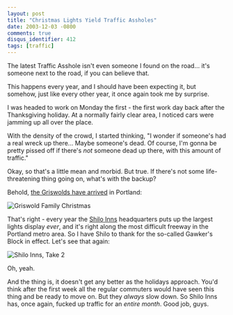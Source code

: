 ```yaml
---
layout: post
title: "Christmas Lights Yield Traffic Assholes"
date: 2003-12-03 -0800
comments: true
disqus_identifier: 412
tags: [traffic]
---
```

The latest Traffic Asshole isn't even someone I found on the road...
it's someone next to the road, if you can believe that.

 This happens every year, and I should have been expecting it, but
somehow, just like every other year, it once again took me by surprise.

 I was headed to work on Monday the first - the first work day back
after the Thanksgiving holiday. At a normally fairly clear area, I
noticed cars were jamming up all over the place.

 With the density of the crowd, I started thinking, "I wonder if
someone's had a real wreck up there... Maybe someone's dead. Of course,
I'm gonna be pretty pissed off if there's *not* someone dead up there,
with this amount of traffic."

 Okay, so that's a little mean and morbid. But true. If there's not some
life-threatening thing going on, what's with the backup?

 Behold, [the Griswolds have
arrived](http://www.amazon.com/exec/obidos/ASIN/B0000AQS6R/mhsvortex) in
Portland:

 ![Griswold Family
Christmas](https://hyqi8g.blu.livefilestore.com/y2pOtVs6_for_zDtUG1fBmtEhOY6hLiw3JGz-fyDm8Ts2ND34Ud4PdZcTEmo7QvTkrQojp9sNYa_lIDSehRmF5Y_rt5N1tuhcWujpHgWtPImTI/20031202taotw1.jpg?psid=1)

 That's right - every year the [Shilo Inns](http://www.shiloinns.com/)
headquarters puts up the largest lights display *ever*, and it's right
along the most difficult freeway in the Portland metro area. So I have
Shilo to thank for the so-called Gawker's Block in effect. Let's see
that again:

 ![Shilo Inns, Take
2](https://hyqi8g.blu.livefilestore.com/y2pkovmdh_ZQh68WMAl_bRM8q-TA-BaXOPm6PTnKCPBVd3HFJdEG8euv1XPrAakU9L-bKkTf6qoc-fQiAM4Khe-mUuXXWB7uy2f7Axo5z0qP9I/20031202taotw2.jpg?psid=1)

 Oh, yeah.

 And the thing is, it doesn't get any better as the holidays approach.
You'd think after the first week all the regular commuters would have
seen this thing and be ready to move on. But they *always* slow down. So
Shilo Inns has, once again, fucked up traffic for an *entire month*.
Good job, guys.
